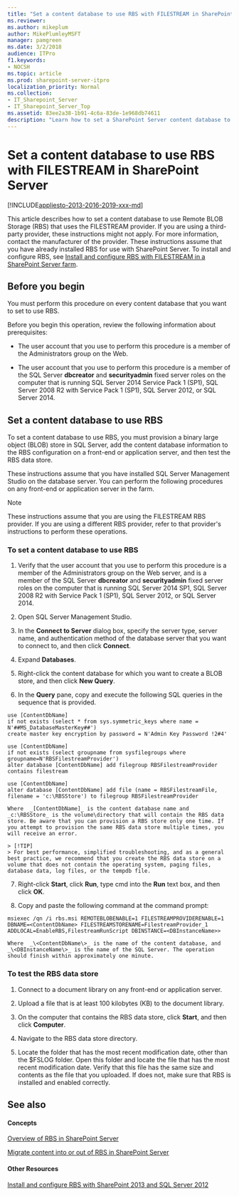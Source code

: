 ```yaml
---
title: "Set a content database to use RBS with FILESTREAM in SharePoint Server"
ms.reviewer: 
ms.author: mikeplum
author: MikePlumleyMSFT
manager: pamgreen
ms.date: 3/2/2018
audience: ITPro
f1.keywords:
- NOCSH
ms.topic: article
ms.prod: sharepoint-server-itpro
localization_priority: Normal
ms.collection:
- IT_Sharepoint_Server
- IT_Sharepoint_Server_Top
ms.assetid: 83ee2a38-1b91-4c6a-83de-1e968db74611
description: "Learn how to set a SharePoint Server content database to use Remote BLOB Storage (RBS) with FILESTREAM."
---
```


# Set a content database to use RBS with FILESTREAM in SharePoint Server

[!INCLUDE[appliesto-2013-2016-2019-xxx-md](../includes/appliesto-2013-2016-2019-xxx-md.md)]
  
This article describes how to set a content database to use Remote BLOB Storage (RBS) that uses the FILESTREAM provider. If you are using a third-party provider, these instructions might not apply. For more information, contact the manufacturer of the provider. These instructions assume that you have already installed RBS for use with SharePoint Server. To install and configure RBS, see [Install and configure RBS with FILESTREAM in a SharePoint Server farm](install-and-configure-rbs.md). 
  
    
## Before you begin
<a name="begin"> </a>

You must perform this procedure on every content database that you want to set to use RBS.
  
Before you begin this operation, review the following information about prerequisites:
  
- The user account that you use to perform this procedure is a member of the Administrators group on the Web.
    
- The user account that you use to perform this procedure is a member of the SQL Server **dbcreator** and **securityadmin** fixed server roles on the computer that is running SQL Server 2014 Service Pack 1 (SP1), SQL Server 2008 R2 with Service Pack 1 (SP1), SQL Server 2012, or SQL Server 2014. 
    
## Set a content database to use RBS
<a name="proc1"> </a>

To set a content database to use RBS, you must provision a binary large object (BLOB) store in SQL Server, add the content database information to the RBS configuration on a front-end or application server, and then test the RBS data store. 
  
These instructions assume that you have installed SQL Server Management Studio on the database server. You can perform the following procedures on any front-end or application server in the farm. 
  
> [!NOTE]
> These instructions assume that you are using the FILESTREAM RBS provider. If you are using a different RBS provider, refer to that provider's instructions to perform these operations. 
  
### To set a content database to use RBS

1. Verify that the user account that you use to perform this procedure is a member of the Administrators group on the Web server, and is a member of the SQL Server **dbcreator** and **securityadmin** fixed server roles on the computer that is running SQL Server 2014 SP1, SQL Server 2008 R2 with Service Pack 1 (SP1), SQL Server 2012, or SQL Server 2014. 
    
2. Open SQL Server Management Studio.
    
3. In the **Connect to Server** dialog box, specify the server type, server name, and authentication method of the database server that you want to connect to, and then click **Connect**.
    
4. Expand **Databases**.
    
5. Right-click the content database for which you want to create a BLOB store, and then click **New Query**.
    
6. In the **Query** pane, copy and execute the following SQL queries in the sequence that is provided. 
    
  ```
  use [ContentDbName]
  if not exists (select * from sys.symmetric_keys where name = N'##MS_DatabaseMasterKey##')
  create master key encryption by password = N'Admin Key Password !2#4'
  ```

  ```
  use [ContentDbName]
  if not exists (select groupname from sysfilegroups where groupname=N'RBSFilestreamProvider')
  alter database [ContentDbName] add filegroup RBSFilestreamProvider contains filestream
  
  ```

  ```
  use [ContentDbName]
  alter database [ContentDbName] add file (name = RBSFilestreamFile, filename = 'c:\RBSStore') to filegroup RBSFilestreamProvider
  ```

    Where  _[ContentDbName]_ is the content database name and  _c:\RBSStore_ is the volume\directory that will contain the RBS data store. Be aware that you can provision a RBS store only one time. If you attempt to provision the same RBS data store multiple times, you will receive an error. 
    
    > [!TIP]
    > For best performance, simplified troubleshooting, and as a general best practice, we recommend that you create the RBS data store on a volume that does not contain the operating system, paging files, database data, log files, or the tempdb file. 
  
7. Right-click **Start**, click **Run**, type cmd into the **Run** text box, and then click **OK**.
    
8. Copy and paste the following command at the command prompt: 
    
  ```
  msiexec /qn /i rbs.msi REMOTEBLOBENABLE=1 FILESTREAMPROVIDERENABLE=1 DBNAME=<ContentDbName> FILESTREAMSTORENAME=FilestreamProvider_1 ADDLOCAL=EnableRBS,FilestreamRunScript DBINSTANCE=<DBInstanceName>>
  
  ```

    Where  _\<ContentDbName\>_ is the name of the content database, and  _\<DBInstanceName\>_ is the name of the SQL Server. The operation should finish within approximately one minute. 
    
### To test the RBS data store

1. Connect to a document library on any front-end or application server.
    
2. Upload a file that is at least 100 kilobytes (KB) to the document library.
    
3. On the computer that contains the RBS data store, click **Start**, and then click **Computer**. 
    
4. Navigate to the RBS data store directory.
    
5. Locate the folder that has the most recent modification date, other than the $FSLOG folder. Open this folder and locate the file that has the most recent modification date. Verify that this file has the same size and contents as the file that you uploaded. If does not, make sure that RBS is installed and enabled correctly.
    
## See also
<a name="proc1"> </a>

#### Concepts

[Overview of RBS in SharePoint Server](rbs-overview.md)
  
[Migrate content into or out of RBS in SharePoint Server](migrate-content-into-or-out-of-rbs.md)
#### Other Resources

[Install and configure RBS with SharePoint 2013 and SQL Server 2012](https://blogs.technet.com/b/bogdang/archive/2014/12/04/install-and-configure-rbs-with-sharepoint-2013-and-sql-server-2012.aspx)

